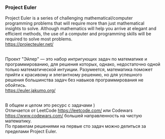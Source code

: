 ### Project Euler

Project Euler is a series of challenging mathematical/computer programming problems that will require more than just mathematical insights to solve. Although mathematics will help you arrive at elegant and efficient methods, the use of a computer and programming skills will be required to solve most problems. <br>
https://projecteuler.net/ <br><br>

Проект "Эйлер" — это набор интригующих задач по математике и программированию, для решения которых, однако, недостаточно одной только математической интуиции. Разумеется, математика поможет прийти к красивому и элегантному решению, но для успешного решения большинства задач без навыков программирования не обойтись. <br>
https://euler.jakumo.org/ <br><br>


В общем и целом это ресурс с задачами ) <br>
Отличается от LeetCode https://leetcode.com/ или Codewars https://www.codewars.com/ большей направленность на чистую математику. <br>
По правилам решениями на первые сто задач можно делиться за пределами Project Euler.